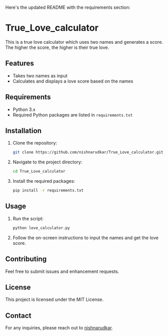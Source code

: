 Here's the updated README with the requirements section:

# True_Love_calculator

This is a true love calculator which uses two names and generates a score. The higher the score, the higher is their true love.

## Features
- Takes two names as input
- Calculates and displays a love score based on the names

## Requirements
- Python 3.x
- Required Python packages are listed in `requirements.txt`

## Installation
1. Clone the repository:
   ```bash
   git clone https://github.com/nishnarudkar/True_Love_calculator.git
   ```
2. Navigate to the project directory:
   ```bash
   cd True_Love_calculator
   ```
3. Install the required packages:
   ```bash
   pip install -r requirements.txt
   ```

## Usage
1. Run the script:
   ```bash
   python love_calculator.py
   ```
2. Follow the on-screen instructions to input the names and get the love score.

## Contributing
Feel free to submit issues and enhancement requests.

## License
This project is licensed under the MIT License.

## Contact
For any inquiries, please reach out to [nishnarudkar](https://github.com/nishnarudkar).
